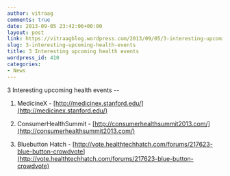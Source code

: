 ```yaml
---
author: vitraag
comments: true
date: 2013-09-05 23:42:06+00:00
layout: post
link: https://vitraagblog.wordpress.com/2013/09/05/3-interesting-upcoming-health-events/
slug: 3-interesting-upcoming-health-events
title: 3 Interesting upcoming health events
wordpress_id: 410
categories:
- News
---
```


3 Interesting upcoming health events --



	
  1. MedicineX - [http://medicinex.stanford.edu/](http://medicinex.stanford.edu/)

	
  2. ConsumerHealthSummit - [http://consumerhealthsummit2013.com/](http://consumerhealthsummit2013.com/)

	
  3. Bluebutton Hatch - [http://vote.healthtechhatch.com/forums/217623-blue-button-crowdvote](http://vote.healthtechhatch.com/forums/217623-blue-button-crowdvote)


